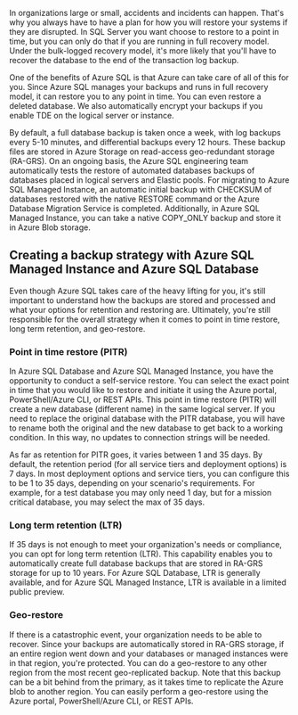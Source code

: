 In organizations large or small, accidents and incidents can happen. That's why you always have to have a plan for how you will restore your systems if they are disrupted. In SQL Server you want choose to restore to a point in time, but you can only do that if you are running in full recovery model. Under the bulk-logged recovery model, it's more likely that you'll have to recover the database to the end of the transaction log backup.

One of the benefits of Azure SQL is that Azure can take care of all of this for you. Since Azure SQL manages your backups and runs in full recovery model, it can restore you to any point in time. You can even restore a deleted database. We also automatically encrypt your backups if you enable TDE on the logical server or instance.

By default, a full database backup is taken once a week, with log backups every 5-10 minutes, and differential backups every 12 hours. These backup files are stored in Azure Storage on read-access geo-redundant storage (RA-GRS). On an ongoing basis, the Azure SQL engineering team automatically tests the restore of automated databases backups of databases placed in logical servers and Elastic pools. For migrating to Azure SQL Managed Instance, an automatic initial backup with CHECKSUM of databases restored with the native RESTORE command or the Azure Database Migration Service is completed. Additionally, in Azure SQL Managed Instance, you can take a native COPY_ONLY backup and store it in Azure Blob storage.

## Creating a backup strategy with Azure SQL Managed Instance and Azure SQL Database

Even though Azure SQL takes care of the heavy lifting for you, it's still important to understand how the backups are stored and processed and what your options for retention and restoring are. Ultimately, you're still responsible for the overall strategy when it comes to point in time restore, long term retention, and geo-restore.

### Point in time restore (PITR)

In Azure SQL Database and Azure SQL Managed Instance, you have the opportunity to conduct a self-service restore. You can select the exact point in time that you would like to restore and initiate it using the Azure portal, PowerShell/Azure CLI, or REST APIs. This point in time restore (PITR) will create a new database (different name) in the same logical server. If you need to replace the original database with the PITR database, you will have to rename both the original and the new database to get back to a working condition. In this way, no updates to connection strings will be needed.

As far as retention for PITR goes, it varies between 1 and 35 days. By default, the retention period (for all service tiers and deployment options) is 7 days. In most deployment options and service tiers, you can configure this to be 1 to 35 days, depending on your scenario's requirements. For example, for a test database you may only need 1 day, but for a mission critical database, you may select the max of 35 days.

### Long term retention (LTR)

If 35 days is not enough to meet your organization's needs or compliance, you can opt for long term retention (LTR). This capability enables you to automatically create full database backups that are stored in RA-GRS storage for up to 10 years. For Azure SQL Database, LTR is generally available, and for Azure SQL Managed Instance, LTR is available in a limited public preview.

### Geo-restore

If there is a catastrophic event, your organization needs to be able to recover. Since your backups are automatically stored in RA-GRS storage, if an entire region went down and your databases or managed instances were in that region, you're protected. You can do a geo-restore to any other region from the most recent geo-replicated backup. Note that this backup can be a bit behind from the primary, as it takes time to replicate the Azure blob to another region. You can easily perform a geo-restore using the Azure portal, PowerShell/Azure CLI, or REST APIs.
